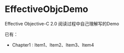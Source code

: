 # EffectiveObjcDemo
 Effective Objective-C 2.0 阅读过程中自己理解写的Demo

 已有：
- Chapter1 : Item1、Item2、Item3、Item4
